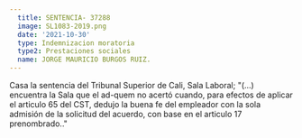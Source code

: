 ```yaml
---
  title: SENTENCIA- 37288
  image: SL1083-2019.png
  date: '2021-10-30' 
  type: Indemnizacion moratoria
  type2: Prestaciones sociales
  name: JORGE MAURICIO BURGOS RUIZ.
---
```

 Casa la sentencia del Tribunal Superior de Cali, Sala Laboral; "(...) encuentra la Sala que el ad-quem no acertó cuando, para efectos de aplicar el articulo 65 del CST, dedujo la buena fe del empleador con la sola admisión de la solicitud del acuerdo, con base en el articulo 17 prenombrado.."
 
 